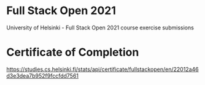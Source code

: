 # Full Stack Open  2021
University of Helsinki - Full Stack Open  2021 course exercise submissions

# Certificate of Completion
https://studies.cs.helsinki.fi/stats/api/certificate/fullstackopen/en/22012a46d3e3dea7b952f9fccfdd7561
